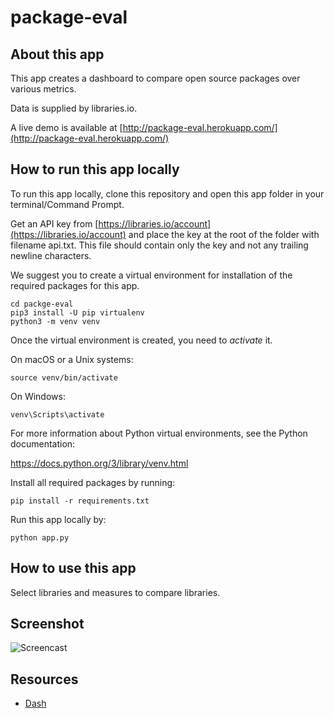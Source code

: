 # package-eval

## About this app

This app creates a dashboard to compare open source packages over various metrics.

Data is supplied by libraries.io.

A live demo is available at [http://package-eval.herokuapp.com/](http://package-eval.herokuapp.com/)

## How to run this app locally

To run this app locally, clone this repository and open this app folder in your terminal/Command Prompt. 

Get an API key from [https://libraries.io/account](https://libraries.io/account) and place the key at the root of the folder with filename api.txt. This file should contain only the key and not any trailing newline characters.

We suggest you to create a virtual environment for installation of the required packages for this app.

```
cd packge-eval
pip3 install -U pip virtualenv
python3 -m venv venv
```

Once the virtual environment is created, you need to _activate_ it.

On macOS or a Unix systems:

```
source venv/bin/activate

```

On Windows: 

```
venv\Scripts\activate
```

For more information about Python virtual environments, see the Python
documentation:

https://docs.python.org/3/library/venv.html

Install all required packages by running:
```
pip install -r requirements.txt
```

Run this app locally by:
```
python app.py
```

## How to use this app

Select libraries and measures to compare libraries.

## Screenshot

![Screencast](screenshot.png)

## Resources
* [Dash](https://dash.plot.ly/)
